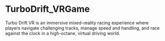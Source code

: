 # TurboDrift_VRGame
 Turbo Drift VR is an immersive mixed-reality racing experience where players navigate challenging tracks, manage speed and handling, and race against the clock in a high-octane, virtual driving world.
